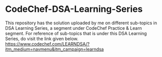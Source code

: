 # CodeChef-DSA-Learning-Series
This repository has the solution uploaded by me on different sub-topics in DSA Learning Series, a segment under CodeChef Practice & Learn segment.
For reference of sub-topics that is under this DSA Learning Series, do visit the link given below.
https://www.codechef.com/LEARNDSA/?itm_medium=navmenu&itm_campaign=learndsa
